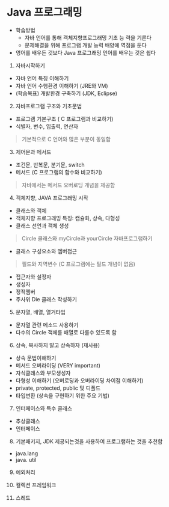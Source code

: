 # Java 프로그래밍

* 학습방법
	- 자바 언어를 통해 객체지향프로그래밍 기초 능 력을 기른다 
	-  문제해결을 위해 프로그램 개발 능력 배양에 역점을 둔다 
* 영어를 배우든 것보다   Java 프로그래밍 언어를 배우는 것은 쉽다


1. 자바시작하기 
* 자바 언어 특징 이해하기 
* 자바 언어 수행환경 이해하기  (JRE와 VM)
* (학습목표) 개발환경 구축하기 (JDK, Eclipse)

2. 자바프로그램 구조와 기초문법 
* 프로그램 기본구조 ( C 프로그램과 비교하기)
* 식별자, 변수, 입출력, 연산자 
> 기본적으로 C 언어와 많은 부분이 동일함 

3. 제어문과 메서드 
* 조건문, 반복문, 분기문, switch 
* 메서드  (C 프로그램의 함수와 비교하기)
> 자바에서는 메서드 오버로딩 개념을 제공함


4. 객체지향, JAVA 프로그래밍 시작 
* 클래스와 객체 
* 객체지향 프로그래밍 특징: 캡슐화, 상속, 다형성 
* 클래스 선언과 객체 생성 
>  Circle 클래스와 myCircle과  yourCircle 자바프로그램하기 
* 클래스 구성요소와 멤버접근
>   필드와 지역변수 (C 프로그램에는 필드 개념이 없음)
* 접근자와 설정자 
* 생성자 
* 정적멤버 
* 주사위 Die 클래스 작성하기 

5. 문자열, 배열, 열거타입
*  문자열 관련 메소드 사용하기 
*  다수의 Circle 객체를 배열로 다룰수 있도록 함

6. 상속, 복사하지 말고 상속하자 (재사용)
* 상속 문법이해하기 
* 메서드 오버라이딩 (VERY important)
* 자식클래스와 부모생성자 
* 다형성 이해하기 (오버로딩과 오버라이딩 차이점 이해하기)
* private, protected, public  및 디폴드 
* 타입변환 (상속을 구현하기 위한 주요 기법)

7. 인터페이스와 특수 클래스 
* 추상클래스
* 인터페이스 

8. 기본패키지, JDK 제공되는것을 사용하여 프로그램하는 것을 추천함
* java.lang
* java. util

9. 예외처리 

11. 컬렉션 프레임워크 

14. 스레드  



